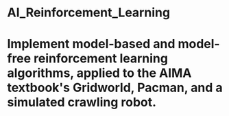 # AI_Reinforcement_Learning

# Implement model-based and model-free reinforcement learning algorithms, applied to the AIMA textbook's Gridworld, Pacman, and a simulated crawling robot.
